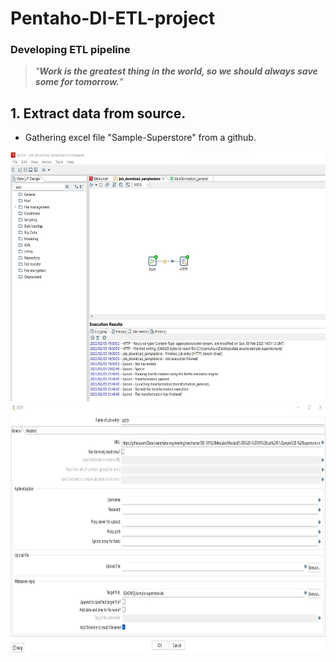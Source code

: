 # Pentaho-DI-ETL-project

### Developing ETL pipeline

>*"***Work is the greatest thing in the world, so we should always save some for tomorrow.***"*

## 1. Extract data from source.
 - Gathering excel file "Sample-Superstore" from a github.
<img src="https://github.com/VostanieKotov/Pentaho-DI-ETL-project/blob/main/Transform%20job.jpg" width="600" height="400">
<img src="https://github.com/VostanieKotov/Pentaho-DI-ETL-project/blob/main/gathrering%20data.jpg" width="600" height="400">
